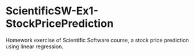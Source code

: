 # ScientificSW-Ex1-StockPricePrediction
Homework exercise of Scientific Software course, a stock price prediction using linear regression. 
